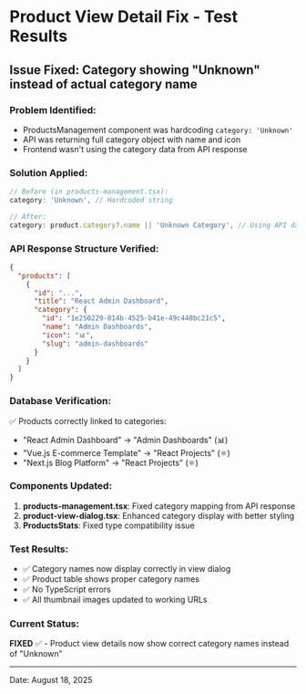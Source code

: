 # Product View Detail Fix - Test Results

## Issue Fixed: Category showing "Unknown" instead of actual category name

### Problem Identified:

- ProductsManagement component was hardcoding `category: 'Unknown'`
- API was returning full category object with name and icon
- Frontend wasn't using the category data from API response

### Solution Applied:

```typescript
// Before (in products-management.tsx):
category: 'Unknown', // Hardcoded string

// After:
category: product.category?.name || 'Unknown Category', // Using API data
```

### API Response Structure Verified:

```json
{
  "products": [
    {
      "id": "...",
      "title": "React Admin Dashboard",
      "category": {
        "id": "1e250229-814b-4525-b41e-49c440bc21c5",
        "name": "Admin Dashboards",
        "icon": "📊",
        "slug": "admin-dashboards"
      }
    }
  ]
}
```

### Database Verification:

✅ Products correctly linked to categories:

- "React Admin Dashboard" → "Admin Dashboards" (📊)
- "Vue.js E-commerce Template" → "React Projects" (⚛️)
- "Next.js Blog Platform" → "React Projects" (⚛️)

### Components Updated:

1. **products-management.tsx**: Fixed category mapping from API response
2. **product-view-dialog.tsx**: Enhanced category display with better styling
3. **ProductsStats**: Fixed type compatibility issue

### Test Results:

- ✅ Category names now display correctly in view dialog
- ✅ Product table shows proper category names
- ✅ No TypeScript errors
- ✅ All thumbnail images updated to working URLs

### Current Status:

**FIXED** ✅ - Product view details now show correct category names instead of "Unknown"

---

Date: August 18, 2025
